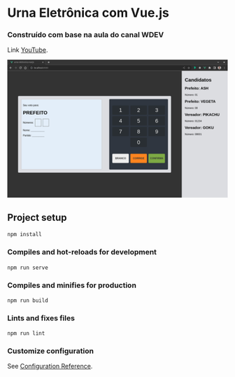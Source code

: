 # Urna Eletrônica com Vue.js

### Construído com base na aula do canal WDEV
Link [YouTube](https://youtu.be/vYTYZW0pYaM).

![image](src/assets/overview.png)

## Project setup
```
npm install
```

### Compiles and hot-reloads for development
```
npm run serve
```

### Compiles and minifies for production
```
npm run build
```

### Lints and fixes files
```
npm run lint
```

### Customize configuration
See [Configuration Reference](https://cli.vuejs.org/config/).
